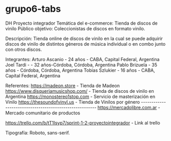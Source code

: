 # grupo6-tabs 
DH Proyecto integrador 
Temática del e-commerce: Tienda de discos de vinilo 
Público objetivo: Coleccionistas de discos en formato vinilo.

Descripción: Tienda online de discos de vinilo en la cual se puede adquirir discos de vinilo de distintos géneros de música individual o en combo junto con otros discos.

Integrantes:
Arturo Ascanio - 24 años - CABA, Capital Federal, Argentina 
Joel Tardi -   - 32 años-Córdoba, Córdoba, Argentina 
Pablo Brizuela - 35 años - Córdoba, Córdoba, Argentina
Tobias Szlukier - 16 años - CABA, Capítal Federal, Argentina

Referentes:
https://madeon.store - Tienda de Madeon
https://www.disqueriamusicshop.com/ - Tienda de discos de vinilo en Argentina
https://monostereo1stop.com - Servicio de masterización en Vinilo
https://thesoundofvinyl.us - Tienda de Vinilos por género --------------------------------------------------------
https://mercadolibre.com.ar - Mercado comunitario de productos

https://trello.com/b/tT1Isyp7/sprint-1-2-proyectointegrador - Link al trello

Tipografía:
Roboto, sans-serif.
